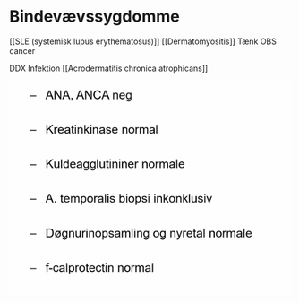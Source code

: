 # Bindevævssygdomme
[[SLE (systemisk lupus erythematosus)]]
[[Dermatomyositis]]
	Tænk OBS cancer

DDX
	Infektion
		[[Acrodermatitis chronica atrophicans]]



![](BearImages/EEF33411-A37C-41E5-A440-6E3C3A8C12A5-4682-000010752D5912C4/90CC7856-9946-4C45-9D73-6C27BE2A35C8.png)

<!-- #anki/tag/med/Derma #anki/deck/Medicine #anki/tag/med/Rheumatology -->

<!-- {BearID:230DBF5B-4020-4A92-8841-881E85FE5A9A-4682-00001047989A3C94} -->
